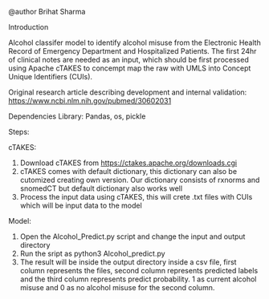 

@author Brihat Sharma

Introduction

Alcohol classifer model to identify alcohol misuse from the Electronic Health Record of Emergency Department and Hospitalized Patients. The first 24hr of clinical notes are needed as an input, which should be first processed using Apache cTAKES to concempt map the raw  with UMLS into Concept Unique Identifiers (CUIs). 

Original research article describing development and internal validation: https://www.ncbi.nlm.nih.gov/pubmed/30602031

Dependencies Library: Pandas, os, pickle

Steps:

cTAKES:

1) Download cTAKES from https://ctakes.apache.org/downloads.cgi
2) cTAKES comes with default dictionary, this dictionary can also be cutomized creating own version. Our dictionary consists of rxnorms and snomedCT but default dictionary also works well
3) Process the input data using cTAKES, this will crete .txt files with CUIs which will be input data to the model



Model:

1) Open the Alcohol_Predict.py script and change the input and output directory
2) Run the sript as python3 Alcohol_predict.py
3) The result will be inside the output directory inside a csv file, first column represents the files, second column represents predicted labels and the third column represents predict probability. 1 as current alcohol misuse and 0 as no alcohol misuse for the second column.  
